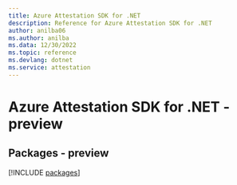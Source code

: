 ```yaml
---
title: Azure Attestation SDK for .NET
description: Reference for Azure Attestation SDK for .NET
author: anilba06
ms.author: anilba
ms.data: 12/30/2022
ms.topic: reference
ms.devlang: dotnet
ms.service: attestation
---
```

# Azure Attestation SDK for .NET - preview
## Packages - preview
[!INCLUDE [packages](attestation-index.md)]